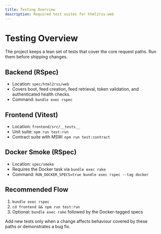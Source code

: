 ```yaml
---
title: Testing Overview
description: Required test suites for html2rss-web
---
```


# Testing Overview

The project keeps a lean set of tests that cover the core request paths. Run them before shipping changes.

## Backend (RSpec)

- Location: `spec/html2rss/web`
- Covers boot, feed creation, feed retrieval, token validation, and authenticated health checks.
- Command: `bundle exec rspec`

## Frontend (Vitest)

- Location: `frontend/src/__tests__`
- Unit suite: `npm run test:run`
- Contract suite with MSW: `npm run test:contract`

## Docker Smoke (RSpec)

- Location: `spec/smoke`
- Requires the Docker task via `bundle exec rake`
- Command: `RUN_DOCKER_SPECS=true bundle exec rspec --tag docker`

## Recommended Flow

1. `bundle exec rspec`
2. `cd frontend && npm run test:run`
3. Optional: `bundle exec rake` followed by the Docker-tagged specs

Add new tests only when a change affects behaviour covered by these paths or demonstrates a bug fix.
